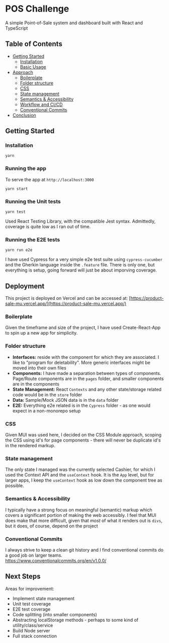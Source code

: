 # POS Challenge

A simple Point-of-Sale system and dashboard built with React and TypeScript

## Table of Contents

- [Getting Started](#getting-started)
  - [Installation](#installation)
  - [Basic Usage](#running-the-app)
- [Approach](#features)
  - [Boilerplate](#boilerplate)
  - [Folder structure](#folder-structure)
  - [CSS](#css)
  - [State management](#state-management)
  - [Semantics & Accessibility](#semantics--accessibility)
  - [Workflow and CI/CD](#workflow)
  - [Conventional Commits](#conventional-commits)
- [Conclusion](#next-steps)

## Getting Started

### Installation

```
yarn
```

### Running the app

To serve the app at `http://localhost:3000`

```
yarn start
```

### Running the Unit tests

```
yarn test
```

Used React Testing Library, with the compatible Jest syntax. Admittedly, coverage is quite low as I ran out of time.

### Running the E2E tests

```
yarn run e2e
```

I have used Cypress for a very simple e2e test suite using `cypress-cucumber` and the Gherkin language inside the `.feature` file. There is only one, but everything is setup, going forward will just be about imporving coverage.

## Deployment

This project is deployed on Vercel and can be accessed at: [https://product-sale-mu.vercel.app/](https://product-sale-mu.vercel.app/)

### Boilerplate

Given the timeframe and size of the project, I have used Create-React-App to spin up a new app for simplicity.

### Folder structure

- **Interfaces:** reside with the component for which they are associated. I like to "program for deletability". More generic interfaces might be moved into their own files
- **Components:** I have made a separation between types of components. Page/Route components are in the `pages` folder, and smaller components are in the components
- **State Management:** React `Contexts` and any other state/storage related code would be in the `store` folder
- **Data:** Sample/Mock JSON data is in the `data` folder
- **E2E:** Everything e2e related is in the `Cypress` folder - as one would expect in a non-monorepo setup

### CSS

Given MUI was used here, I decided on the CSS Module approach, scoping the CSS using id's for page components - there will never be duplicate id's in the rendered markup.

### State management

The only state I managed was the currently selected Cashier, for which I used the Context API and the `useContext` hook. It is the `App` level, but for larger apps, I keep the `useContext` hook as low down the component tree as possible.

### Semantics & Accessibility

I typically have a strong focus on meaningful (semantic) markup which covers a significant portion of making the web accessibly. I feel that MUI does make that more difficult, given that _most_ of what it renders out is `divs`, but it does, of course, depend on the project

### Conventional Commits

I always strive to keep a clean git history and I find conventional commits do a good job on larger teams. https://www.conventionalcommits.org/en/v1.0.0/

## Next Steps

Areas for improvement:
- Implement state management
- Unit test coverage
- E2E test coverage
- Code splitting (into smaller components)
- Abstracting localStorage methods - perhaps to some kind of utility/class/service
- Build Node server
- Full stack connection

